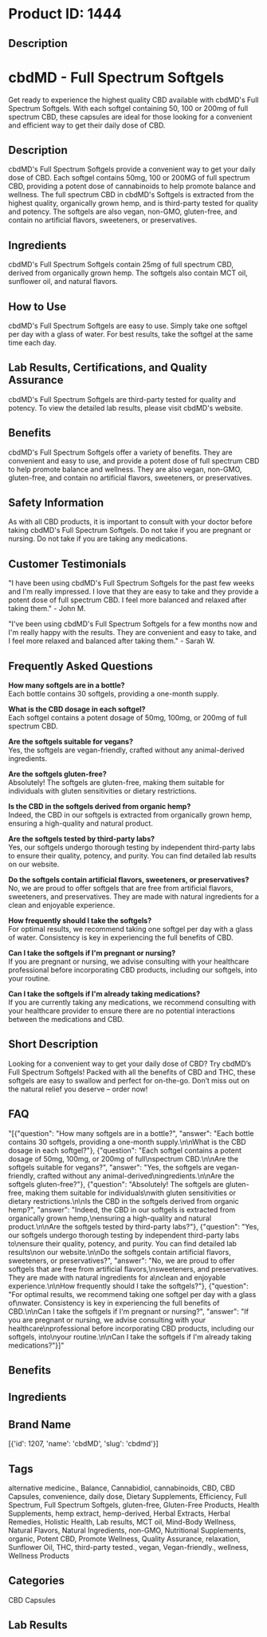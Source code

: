 # Product ID: 1444
## Description
<div class="flex flex-grow flex-col gap-3">
<div class="flex flex-col items-start gap-4 whitespace-pre-wrap break-words">
<div class="markdown prose w-full break-words dark:prose-invert dark">
<h1>cbdMD - Full Spectrum Softgels</h1>
<p>Get ready to experience the highest quality CBD available with cbdMD's Full Spectrum Softgels. With each softgel containing 50, 100 or 200mg of full spectrum CBD, these capsules are ideal for those looking for a convenient and efficient way to get their daily dose of CBD.</p>
<h2>Description</h2>
<p>cbdMD's Full Spectrum Softgels provide a convenient way to get your daily dose of CBD. Each softgel contains 50mg, 100 or 200MG of full spectrum CBD, providing a potent dose of cannabinoids to help promote balance and wellness. The full spectrum CBD in cbdMD's Softgels is extracted from the highest quality, organically grown hemp, and is third-party tested for quality and potency. The softgels are also vegan, non-GMO, gluten-free, and contain no artificial flavors, sweeteners, or preservatives.</p>
<h2>Ingredients</h2>
<p>cbdMD's Full Spectrum Softgels contain 25mg of full spectrum CBD, derived from organically grown hemp. The softgels also contain MCT oil, sunflower oil, and natural flavors.</p>
<h2>How to Use</h2>
<p>cbdMD's Full Spectrum Softgels are easy to use. Simply take one softgel per day with a glass of water. For best results, take the softgel at the same time each day.</p>
<h2>Lab Results, Certifications, and Quality Assurance</h2>
<p>cbdMD's Full Spectrum Softgels are third-party tested for quality and potency. To view the detailed lab results, please visit cbdMD's website.</p>
<h2>Benefits</h2>
<p>cbdMD's Full Spectrum Softgels offer a variety of benefits. They are convenient and easy to use, and provide a potent dose of full spectrum CBD to help promote balance and wellness. They are also vegan, non-GMO, gluten-free, and contain no artificial flavors, sweeteners, or preservatives.</p>
<h2>Safety Information</h2>
<p>As with all CBD products, it is important to consult with your doctor before taking cbdMD's Full Spectrum Softgels. Do not take if you are pregnant or nursing. Do not take if you are taking any medications.</p>
<h2>Customer Testimonials</h2>
<p>"I have been using cbdMD's Full Spectrum Softgels for the past few weeks and I'm really impressed. I love that they are easy to take and they provide a potent dose of full spectrum CBD. I feel more balanced and relaxed after taking them." - John M.</p>
<p>"I've been using cbdMD's Full Spectrum Softgels for a few months now and I'm really happy with the results. They are convenient and easy to take, and I feel more relaxed and balanced after taking them." - Sarah W.</p>
<h2>Frequently Asked Questions</h2>
<p><strong>How many softgels are in a bottle?</strong><br />
Each bottle contains 30 softgels, providing a one-month supply.</p>
<p><strong>What is the CBD dosage in each softgel?</strong><br />
Each softgel contains a potent dosage of 50mg, 100mg, or 200mg of full spectrum CBD.</p>
<p><strong>Are the softgels suitable for vegans?</strong><br />
Yes, the softgels are vegan-friendly, crafted without any animal-derived ingredients.</p>
<p><strong>Are the softgels gluten-free?</strong><br />
Absolutely! The softgels are gluten-free, making them suitable for individuals with gluten sensitivities or dietary restrictions.</p>
<p><strong>Is the CBD in the softgels derived from organic hemp?</strong><br />
Indeed, the CBD in our softgels is extracted from organically grown hemp, ensuring a high-quality and natural product.</p>
<p><strong>Are the softgels tested by third-party labs?</strong><br />
Yes, our softgels undergo thorough testing by independent third-party labs to ensure their quality, potency, and purity. You can find detailed lab results on our website.</p>
<p><strong>Do the softgels contain artificial flavors, sweeteners, or preservatives?</strong><br />
No, we are proud to offer softgels that are free from artificial flavors, sweeteners, and preservatives. They are made with natural ingredients for a clean and enjoyable experience.</p>
<p><strong>How frequently should I take the softgels?</strong><br />
For optimal results, we recommend taking one softgel per day with a glass of water. Consistency is key in experiencing the full benefits of CBD.</p>
<p><strong>Can I take the softgels if I'm pregnant or nursing?</strong><br />
If you are pregnant or nursing, we advise consulting with your healthcare professional before incorporating CBD products, including our softgels, into your routine.</p>
<p><strong>Can I take the softgels if I'm already taking medications?</strong><br />
If you are currently taking any medications, we recommend consulting with your healthcare provider to ensure there are no potential interactions between the medications and CBD.</p>
</div>
</div>
</div>

## Short Description
<p>Looking for a convenient way to get your daily dose of CBD? Try cbdMD&#8217;s Full Spectrum Softgels! Packed with all the benefits of CBD and THC, these softgels are easy to swallow and perfect for on-the-go. Don&#8217;t miss out on the natural relief you deserve &#8211; order now!</p>

## FAQ
"[{\"question\": \"How many softgels are in a bottle?\", \"answer\": \"Each bottle contains 30 softgels, providing a one-month supply.\\n\\nWhat is the CBD dosage in each softgel?\"}, {\"question\": \"Each softgel contains a potent dosage of 50mg, 100mg, or 200mg of full\\nspectrum CBD.\\n\\nAre the softgels suitable for vegans?\", \"answer\": \"Yes, the softgels are vegan-friendly, crafted without any animal-derived\\ningredients.\\n\\nAre the softgels gluten-free?\"}, {\"question\": \"Absolutely! The softgels are gluten-free, making them suitable for individuals\\nwith gluten sensitivities or dietary restrictions.\\n\\nIs the CBD in the softgels derived from organic hemp?\", \"answer\": \"Indeed, the CBD in our softgels is extracted from organically grown hemp,\\nensuring a high-quality and natural product.\\n\\nAre the softgels tested by third-party labs?\"}, {\"question\": \"Yes, our softgels undergo thorough testing by independent third-party labs to\\nensure their quality, potency, and purity. You can find detailed lab results\\non our website.\\n\\nDo the softgels contain artificial flavors, sweeteners, or preservatives?\", \"answer\": \"No, we are proud to offer softgels that are free from artificial flavors,\\nsweeteners, and preservatives. They are made with natural ingredients for a\\nclean and enjoyable experience.\\n\\nHow frequently should I take the softgels?\"}, {\"question\": \"For optimal results, we recommend taking one softgel per day with a glass of\\nwater. Consistency is key in experiencing the full benefits of CBD.\\n\\nCan I take the softgels if I'm pregnant or nursing?\", \"answer\": \"If you are pregnant or nursing, we advise consulting with your healthcare\\nprofessional before incorporating CBD products, including our softgels, into\\nyour routine.\\n\\nCan I take the softgels if I'm already taking medications?\"}]"
## Benefits

## Ingredients

## Brand Name
[{'id': 1207, 'name': 'cbdMD', 'slug': 'cbdmd'}]
## Tags
alternative medicine., Balance, Cannabidiol, cannabinoids, CBD, CBD Capsules, convenience, daily dose, Dietary Supplements, Efficiency, Full Spectrum, Full Spectrum Softgels, gluten-free, Gluten-Free Products, Health Supplements, hemp extract, hemp-derived, Herbal Extracts, Herbal Remedies, Holistic Health, Lab results, MCT oil, Mind-Body Wellness, Natural Flavors, Natural Ingredients, non-GMO, Nutritional Supplements, organic, Potent CBD, Promote Wellness, Quality Assurance, relaxation, Sunflower Oil, THC, third-party tested., vegan, Vegan-friendly., wellness, Wellness Products
## Categories
CBD Capsules
## Lab Results

